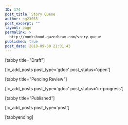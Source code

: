```yaml
---
ID: 174
post_title: Story Queue
author: ng23055
post_excerpt: ""
layout: page
permalink: >
  http://monkshood.gazerbeam.com/story-queue
published: true
post_date: 2018-09-30 21:01:43
---
```

[tabby title="Draft"]

[ic_add_posts post_type='gdoc' post_status='open']

[tabby title="Pending Review"]

[ic_add_posts post_type='gdoc' post_status='in-progress']

[tabby title="Published"]

[ic_add_posts post_type='post']

[tabbyending]